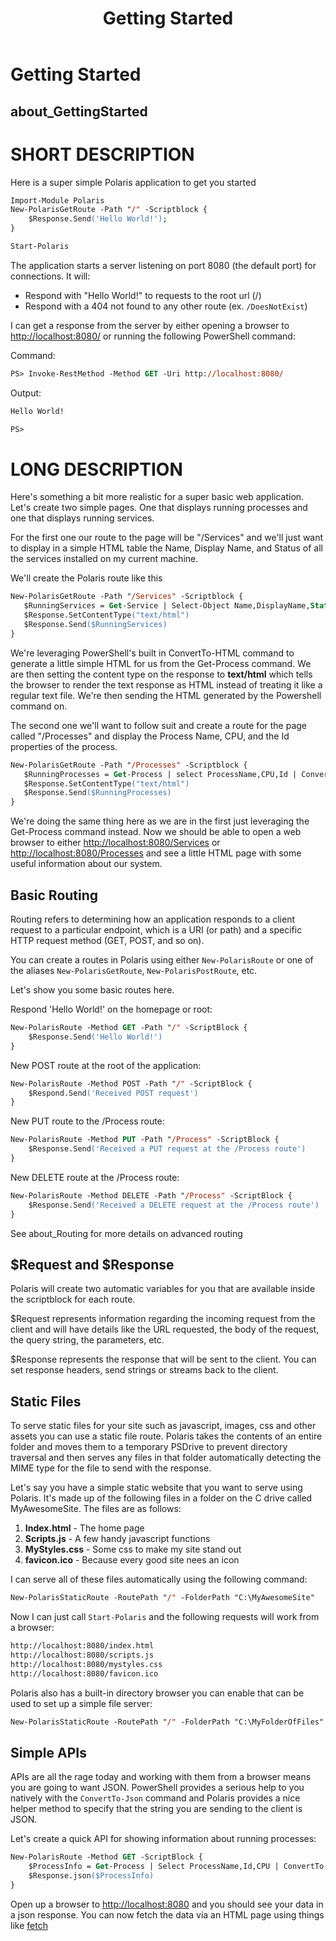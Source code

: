 ﻿---
layout: default
title: Getting Started
type: about
---

# Getting Started

## about_GettingStarted

# SHORT DESCRIPTION

Here is a super simple Polaris application to get you started

```ps
Import-Module Polaris
New-PolarisGetRoute -Path "/" -Scriptblock {
    $Response.Send('Hello World!');
}

Start-Polaris
```

The application starts a server listening on port 8080 (the default port) for connections. It will:

- Respond with "Hello World!" to requests to the root url (/)
- Respond with a 404 not found to any other route (ex. `/DoesNotExist`)

I can get a response from the server by either opening a browser to <http://localhost:8080/> or running the following PowerShell command:

Command:

```ps
PS> Invoke-RestMethod -Method GET -Uri http://localhost:8080/
```

Output:

```ps
Hello World!

PS>
```

# LONG DESCRIPTION

Here's something a bit more realistic for a super basic web application. Let's create two simple pages. One that displays running processes and one that displays running services.

For the first one our route to the page will be "/Services" and we'll just want to display in a simple HTML table the Name, Display Name, and Status of all the services installed on my current machine.

We'll create the Polaris route like this

```ps
New-PolarisGetRoute -Path "/Services" -Scriptblock {
   $RunningServices = Get-Service | Select-Object Name,DisplayName,Status | ConvertTo-Html -Title "Services" | Out-String
   $Response.SetContentType("text/html")
   $Response.Send($RunningServices)
}
```

We're leveraging PowerShell's built in ConvertTo-HTML command to generate a little simple HTML for us from the Get-Process command. We are then setting the content type on the response to **text/html** which tells the browser to render the text response as HTML instead of treating it like a regular text file. We're then sending the HTML generated by the Powershell command on.

The second one we'll want to follow suit and create a route for the page called "/Processes" and display the Process Name, CPU, and the Id properties of the process.

```ps
New-PolarisGetRoute -Path "/Processes" -Scriptblock {
   $RunningProcesses = Get-Process | select ProcessName,CPU,Id | ConvertTo-Html -Title "Processes" | Out-String
   $Response.SetContentType("text/html")
   $Response.Send($RunningProcesses)
}
```

We're doing the same thing here as we are in the first just leveraging the Get-Process command instead. Now we should be able to open a web browser to either <http://localhost:8080/Services> or <http://localhost:8080/Processes> and see a little HTML page with some useful information about our system.

## Basic Routing

Routing refers to determining how an application responds to a client request to a particular endpoint, which is a URI (or path) and a specific HTTP request method (GET, POST, and so on).

You can create a routes in Polaris using either `New-PolarisRoute` or one of the aliases `New-PolarisGetRoute`, `New-PolarisPostRoute`, etc.

Let's show you some basic routes here.

Respond 'Hello World!' on the homepage or root:

```ps
New-PolarisRoute -Method GET -Path "/" -ScriptBlock {
    $Response.Send('Hello World!')
}
```

New POST route at the root of the application:

```ps
New-PolarisRoute -Method POST -Path "/" -ScriptBlock {
    $Respond.Send('Received POST request')
}
```

New PUT route to the /Process route:

```ps
New-PolarisRoute -Method PUT -Path "/Process" -ScriptBlock {
    $Response.Send('Received a PUT request at the /Process route')
}
```

New DELETE route at the /Process route:

```ps
New-PolarisRoute -Method DELETE -Path "/Process" -ScriptBlock {
    $Response.Send('Received a DELETE request at the /Process route')
}
```

See about_Routing for more details on advanced routing

## $Request and $Response

Polaris will create two automatic variables for you that are available inside the scriptblock for each route.

\$Request represents information regarding the incoming request from the client and will have details like the URL requested, the body of the request, the query string, the parameters, etc.

\$Response represents the response that will be sent to the client. You can set response headers, send strings or streams back to the client.

## Static Files

To serve static files for your site such as javascript, images, css and other assets you can use a static file route. Polaris takes the contents of an entire folder and moves them to a temporary PSDrive to prevent directory traversal and then serves any files in that folder automatically detecting the MIME type for the file to send with the response.

Let's say you have a simple static website that you want to serve using Polaris. It's made up of the following files in a folder on the C drive called MyAwesomeSite. The files are as follows:

1. **Index.html** - The home page
2. **Scripts.js** - A few handy javascript functions
3. **MyStyles.css** - Some css to make my site stand out
4. **favicon.ico** - Because every good site nees an icon

I can serve all of these files automatically using the following command:

```ps
New-PolarisStaticRoute -RoutePath "/" -FolderPath "C:\MyAwesomeSite"
```

Now I can just call `Start-Polaris` and the following requests will work from a browser:

```sh
http://localhost:8080/index.html
http://localhost:8080/scripts.js
http://localhost:8080/mystyles.css
http://localhost:8080/favicon.ico
```

Polaris also has a built-in directory browser you can enable that can be used to set up a simple file server:

```ps
New-PolarisStaticRoute -RoutePath "/" -FolderPath "C:\MyFolderOfFiles" -EnableDirectoryBrowser $True
```

## Simple APIs

APIs are all the rage today and working with them from a browser means you are going to want JSON. PowerShell provides a serious help to you natively with the `ConvertTo-Json` command and Polaris provides a nice helper method to specify that the string you are sending to the client is JSON.

Let's create a quick API for showing information about running processes:

```ps
New-PolarisRoute -Method GET -ScriptBlock {
    $ProcessInfo = Get-Process | Select ProcessName,Id,CPU | ConvertTo-Json
    $Response.json($ProcessInfo)
}
```

Open up a browser to <http://localhost:8080> and you should see your data in a json response. You can now fetch the data via an HTML page using things like [fetch](https://developer.mozilla.org/en-US/docs/Web/API/Fetch_API)
